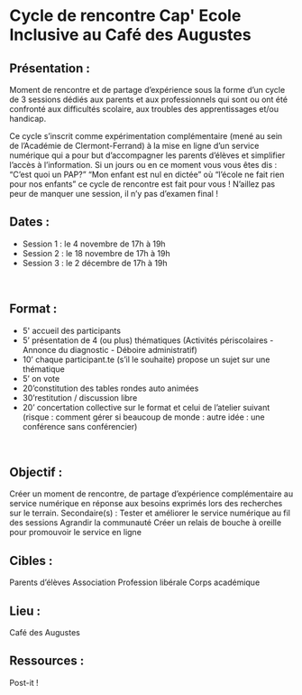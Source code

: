 # Cycle de rencontre Cap' Ecole Inclusive au Café des Augustes

## Présentation : 
Moment de rencontre et de partage d’expérience sous la forme d’un cycle de 3 sessions dédiés aux parents et aux professionnels qui sont ou ont été confronté aux difficultés scolaire, aux troubles des apprentissages et/ou handicap.

Ce cycle s’inscrit comme expérimentation complémentaire (mené au sein de l’Académie de Clermont-Ferrand) à la mise en ligne d’un service numérique qui a pour but d’accompagner les parents d’élèves et simplifier l’accès à l’information. Si un jours ou en ce moment vous vous êtes dis : “C’est quoi un PAP?” “Mon enfant est nul en dictée” où “l’école ne fait rien pour nos enfants” ce cycle de rencontre est fait pour vous ! N’aillez pas peur de manquer une session, il n’y pas d’examen final !
</br>


## Dates : 
- Session 1 : le 4 novembre de 17h à 19h
- Session 2 : le 18 novembre de 17h à 19h
- Session 3 : le 2 décembre de 17h à 19h
</br>


## Format : 
- 5' accueil des participants
- 5’ présentation de 4 (ou plus) thématiques (Activités périscolaires - Annonce du diagnostic - Déboire administratif)
- 10’ chaque participant.te (s’il le souhaite) propose un sujet sur une thématique
- 5’ on vote
- 20’constitution des tables rondes auto animées
- 30’restitution / discussion libre
- 20’ concertation collective sur le format et celui de l’atelier suivant (risque : comment gérer si beaucoup de monde : autre idée : une conférence sans conférencier)
</br>


## Objectif : 
Créer un moment de rencontre, de partage d’expérience complémentaire au service numérique en réponse aux besoins exprimés lors des recherches sur le terrain.
Secondaire(s) :
Tester et améliorer le service numérique au fil des sessions
Agrandir la communauté
Créer un relais de bouche à oreille pour promouvoir le service en ligne
</br>


## Cibles : 
Parents d’élèves 
Association
Profession libérale
Corps académique
</br>


## Lieu : 
Café des Augustes
</br>


## Ressources :
Post-it !
